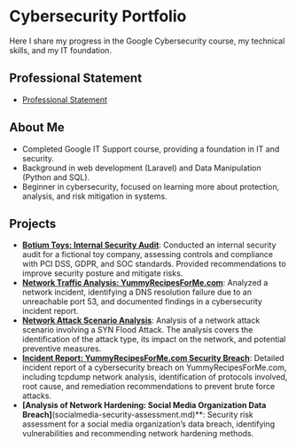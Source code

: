 # Cybersecurity Portfolio

Here I share my progress in the Google Cybersecurity course, my technical skills, and my IT foundation.

## Professional Statement
- [Professional Statement](professional_statement.md)

## About Me
- Completed Google IT Support course, providing a foundation in IT and security.
- Background in web development (Laravel) and Data Manipulation (Python and SQL).
- Beginner in cybersecurity, focused on learning more about protection, analysis, and risk mitigation in systems.

## Projects
- **[Botium Toys: Internal Security Audit](botium_toys_securit_audit.md)**: Conducted an internal security audit for a fictional toy company, assessing controls and compliance with PCI DSS, GDPR, and SOC standards. Provided recommendations to improve security posture and mitigate risks.
- **[Network Traffic Analysis: YummyRecipesForMe.com](network_traffic_analysis_yummyrecipes.md)**: Analyzed a network incident, identifying a DNS resolution failure due to an unreachable port 53, and documented findings in a cybersecurity incident report.
- **[Network Attack Scenario Analysis](network_attack_scenario.md)**: Analysis of a network attack scenario involving a SYN Flood Attack. The analysis covers the identification of the attack type, its impact on the network, and potential preventive measures.
- **[Incident Report: YummyRecipesForMe.com Security Breach](yummyrecipesforme-incident-report.md)**: Detailed incident report of a cybersecurity breach on YummyRecipesForMe.com, including tcpdump network analysis, identification of protocols involved, root cause, and remediation recommendations to prevent brute force attacks.
- **[Analysis of Network Hardening: Social Media Organization Data Breach]**(socialmedia-security-assessment.md)**: Security risk assessment for a social media organization’s data breach, identifying vulnerabilities and recommending network hardening methods.
